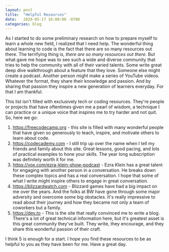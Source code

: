 ```yaml
---
layout: post
title:  "Helpful Resources"
date:   2020-05-17 16:00:00 -0700
categories: blog
---
```

As I started to do some preliminary research on how to prepare myself to learn
a whole new field, I realized that I need help. The wonderful thing about learning
to code is the fact that there are so many resources out there. The terrifying
thing is, *there are so many resources out there*. But what gave me hope was to
see such a wide and diverse community that tries to help the community with all
of their varied talents. Some write great deep dive walkthrough about a feature
that they love. Someone else might create a podcast. Another person might make
a series of YouTube videos. Whatever the format, they share their knowledge and
passion. And by sharing that passion they inspire a new generation of learners
everyday. For that I am thankful.

This list isn't filled with exclusively tech or coding resources. They're people
or projects that have oftentimes given me a pearl of wisdom, a technique I can
practice or a unique voice that inspires me to try harder and not quit. So, here
we go:

1. https://freecodecamp.org - this site is filled with many wonderful people that have
given so generously to teach, inspire, and motivate others to learn about code.
2. https://codecademy.com - I still trip up over the name when I tell my friends and
family about this site. Great lessons, good pacing, and lots of practical examples
to hone your skills. The year long subscription was definitely worth it for me.
3. https://vox.com/ezra-klein-show-podcast - Ezra Klein has a great talent for engaging
with another person in a conversation. He breaks down these complex topics and
has a real conversation. I hope that some of what I write might inspire others
to engage in great conversation.
4. https://blizzardwatch.com - Blizzard games have had a big impact on me over the years.
And the folks at BW have gone through some major adversity and overcome some
big obstacles. It's really impressive to read about their journey and how they
became not only a team of coworkers but a family.
5. https://dev.to - This is the site that really convinced me to write a blog. There's
a lot of great technical information here, but it's greatest asset is this
great community they've built. They write, they encourage, and they share this
wonderful passion of their craft.

I think 5 is enough for a start. I hope you find these resources to be as
helpful to you as they have been for me. Have a great day.
